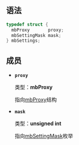 ## 语法

``` cpp
typedef struct {
  mbProxy       proxy;
  mbSettingMask mask;
} mbSettings;
```

## 成员

- **`proxy`**

  类型：**mbProxy**

  指向[mbProxy](/struct/mbProxy)结构

- **`mask`**

  类型：**unsigned int**

  指向[mbSettingMask](/enum/mbSettingMask)枚举
